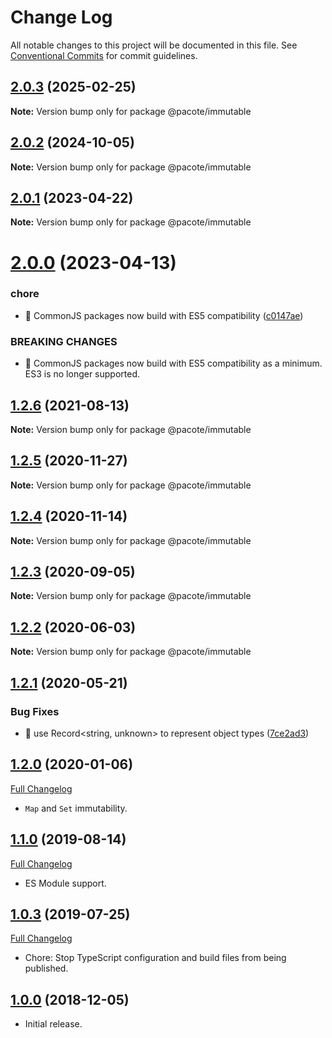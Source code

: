 # Change Log

All notable changes to this project will be documented in this file.
See [Conventional Commits](https://conventionalcommits.org) for commit guidelines.

## [2.0.3](https://github.com/PacoteJS/pacote/compare/@pacote/immutable@2.0.2...@pacote/immutable@2.0.3) (2025-02-25)

**Note:** Version bump only for package @pacote/immutable

## [2.0.2](https://github.com/PacoteJS/pacote/compare/@pacote/immutable@2.0.1...@pacote/immutable@2.0.2) (2024-10-05)

**Note:** Version bump only for package @pacote/immutable

## [2.0.1](https://github.com/PacoteJS/pacote/compare/@pacote/immutable@2.0.0...@pacote/immutable@2.0.1) (2023-04-22)

**Note:** Version bump only for package @pacote/immutable

# [2.0.0](https://github.com/PacoteJS/pacote/compare/@pacote/immutable@1.2.6...@pacote/immutable@2.0.0) (2023-04-13)

### chore

- 🤖 CommonJS packages now build with ES5 compatibility ([c0147ae](https://github.com/PacoteJS/pacote/commit/c0147aeffb81322ea59174a3961b10cfb3bf81e5))

### BREAKING CHANGES

- 🧨 CommonJS packages now build with ES5 compatibility as a minimum. ES3 is
  no longer supported.

## [1.2.6](https://github.com/PacoteJS/pacote/compare/@pacote/immutable@1.2.5...@pacote/immutable@1.2.6) (2021-08-13)

**Note:** Version bump only for package @pacote/immutable

## [1.2.5](https://github.com/PacoteJS/pacote/compare/@pacote/immutable@1.2.4...@pacote/immutable@1.2.5) (2020-11-27)

**Note:** Version bump only for package @pacote/immutable

## [1.2.4](https://github.com/PacoteJS/pacote/compare/@pacote/immutable@1.2.3...@pacote/immutable@1.2.4) (2020-11-14)

**Note:** Version bump only for package @pacote/immutable

## [1.2.3](https://github.com/PacoteJS/pacote/compare/@pacote/immutable@1.2.2...@pacote/immutable@1.2.3) (2020-09-05)

**Note:** Version bump only for package @pacote/immutable

## [1.2.2](https://github.com/PacoteJS/pacote/compare/@pacote/immutable@1.2.1...@pacote/immutable@1.2.2) (2020-06-03)

**Note:** Version bump only for package @pacote/immutable

## [1.2.1](https://github.com/PacoteJS/pacote/compare/@pacote/immutable@1.2.0...@pacote/immutable@1.2.1) (2020-05-21)

### Bug Fixes

- 🐛 use Record<string, unknown> to represent object types ([7ce2ad3](https://github.com/PacoteJS/pacote/commit/7ce2ad3e25762bd86c90771791b0571f99f1ea32))

## [1.2.0](https://github.com/PacoteJS/pacote/tree/@pacote/immutable/1.2.0) (2020-01-06)

[Full Changelog](https://github.com/PacoteJS/pacote/compare/@pacote/immutable@1.1.0...@pacote/immutable@1.2.0)

- `Map` and `Set` immutability.

## [1.1.0](https://github.com/PacoteJS/pacote/tree/@pacote/immutable/1.1.0) (2019-08-14)

[Full Changelog](https://github.com/PacoteJS/pacote/compare/@pacote/immutable@1.0.3...@pacote/immutable@1.1.0)

- ES Module support.

## [1.0.3](https://github.com/PacoteJS/pacote/tree/@pacote/immutable@1.0.3) (2019-07-25)

[Full Changelog](https://github.com/PacoteJS/pacote/compare/@pacote/immutable@1.0.2...@pacote/immutable@1.0.3)

- Chore: Stop TypeScript configuration and build files from being published.

## [1.0.0](https://github.com/PacoteJS/pacote/tree/@pacote/immutable@1.0.0) (2018-12-05)

- Initial release.

